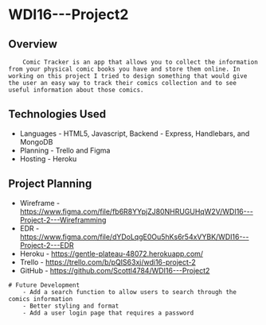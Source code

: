 # WDI16---Project2

   ## Overview 

        Comic Tracker is an app that allows you to collect the information from your physical comic books you have and store them online. In working on this project I tried to design something that would give the user an easy way to track their comics collection and to see useful information about those comics.

   ## Technologies Used

  *  Languages - HTML5, Javascript, Backend - Express, Handlebars, and MongoDB
  *  Planning - Trello and Figma
  *  Hosting - Heroku

   ## Project Planning
   * Wireframe - https://www.figma.com/file/fb6R8YYpjZJ80NHRUGUHqW2V/WDI16---Project-2---Wireframming
   * EDR - https://www.figma.com/file/dYDoLqgE0Ou5hKs6r54xVYBK/WDI16---Project-2---EDR
   * Heroku - https://gentle-plateau-48072.herokuapp.com/
   * Trello - https://trello.com/b/pQIS63xj/wdi16-project-2
   * GitHub - https://github.com/Scottl4784/WDI16---Project2
        
        
    # Future Development
        - Add a search function to allow users to search through the comics information
        - Better styling and format
        - Add a user login page that requires a password
